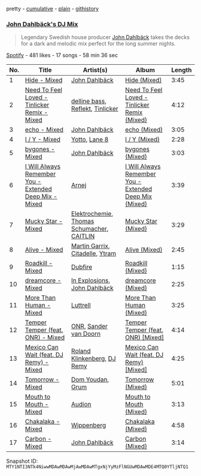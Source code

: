 pretty - [cumulative](/playlists/cumulative/37i9dQZF1DWYdYNGDcCsRS.md) - [plain](/playlists/plain/37i9dQZF1DWYdYNGDcCsRS) - [githistory](https://github.githistory.xyz/mackorone/spotify-playlist-archive/blob/main/playlists/plain/37i9dQZF1DWYdYNGDcCsRS)

### [John Dahlbäck's DJ Mix](https://open.spotify.com/playlist/37i9dQZF1DWYdYNGDcCsRS)

> Legendary Swedish house producer <a href ="spotify:artist:15xvsJMf8phaNa1LYvL9Qv">John Dahlbäck</a> takes the decks for a dark and melodic mix perfect for the long summer nights.

[Spotify](https://open.spotify.com/user/spotify) - 481 likes - 17 songs - 58 min 36 sec

| No. | Title | Artist(s) | Album | Length |
|---|---|---|---|---|
| 1 | [Hide \- Mixed](https://open.spotify.com/track/7r3A7mnzXOdHkPzLhLItzt) | [John Dahlbäck](https://open.spotify.com/artist/15xvsJMf8phaNa1LYvL9Qv) | [Hide \(Mixed\)](https://open.spotify.com/album/0qKh7htU7WwGWyTEZ7VqC2) | 3:45 |
| 2 | [Need To Feel Loved \- Tinlicker Remix \- Mixed](https://open.spotify.com/track/4Xblpi3BYmbKyoygdnpX49) | [delline bass](https://open.spotify.com/artist/4mYOtUmFApJtEbaeGt0RCk), [Reflekt](https://open.spotify.com/artist/1AjG4kPZtTlEhqkrLC1yno), [Tinlicker](https://open.spotify.com/artist/5EmEZjq8eHEC6qFnT63Lza) | [Need To Feel Loved \- Tinlicker Remix \(Mixed\)](https://open.spotify.com/album/00SCwXaC90QR35Ns2mRsLt) | 4:12 |
| 3 | [echo \- Mixed](https://open.spotify.com/track/4wTvXmrc3XTTlZHjk9yqrP) | [John Dahlbäck](https://open.spotify.com/artist/15xvsJMf8phaNa1LYvL9Qv) | [echo \(Mixed\)](https://open.spotify.com/album/78s2Ns4dbOQLCNdldFizht) | 3:05 |
| 4 | [I / Y \- Mixed](https://open.spotify.com/track/4srud7w3FD23on9WzMRj3b) | [Yotto](https://open.spotify.com/artist/5Dyfxq0ZrFjjeFBdSNxDbo), [Lane 8](https://open.spotify.com/artist/27gtK7m9vYwCyJ04zz0kIb) | [I / Y \(Mixed\)](https://open.spotify.com/album/4nldRxVX6Kf9OZfGdD8NNw) | 2:28 |
| 5 | [bygones \- Mixed](https://open.spotify.com/track/7gQRZ1jHGqwGX8uS2vyXft) | [John Dahlbäck](https://open.spotify.com/artist/15xvsJMf8phaNa1LYvL9Qv) | [bygones \(Mixed\)](https://open.spotify.com/album/6wJSN61BucWNwiJUgHwDNN) | 3:03 |
| 6 | [I Will Always Remember You \- Extended Deep Mix \- Mixed](https://open.spotify.com/track/25wSu1E8jOw1PpYYyBao76) | [Arnej](https://open.spotify.com/artist/2h6LBe1v9fSvc62fYum0CA) | [I Will Always Remember You \- Extended Deep Mix \(Mixed\)](https://open.spotify.com/album/3YrVrjZd46B5IdzjkQdaQr) | 3:39 |
| 7 | [Mucky Star \- Mixed](https://open.spotify.com/track/2i4QFXfP7fItRDr0hC02db) | [Elektrochemie](https://open.spotify.com/artist/5RhYlkH81xSVne4eDZ0bem), [Thomas Schumacher](https://open.spotify.com/artist/7KkV7dFoGEXr4M3fpb1FgD), [CAITLIN](https://open.spotify.com/artist/7s8t4tKPGoOH354TV1EQ0E) | [Mucky Star \(Mixed\)](https://open.spotify.com/album/1deKyTVPNTXObUuEk0pTAM) | 3:29 |
| 8 | [Alive \- Mixed](https://open.spotify.com/track/7sXgiGIG3IUEnNajAcgHyo) | [Martin Garrix](https://open.spotify.com/artist/60d24wfXkVzDSfLS6hyCjZ), [Citadelle](https://open.spotify.com/artist/6Mek67pKmBw5N3FZnAc2J8), [Ytram](https://open.spotify.com/artist/5qTx6amAEpOiXxb6KQjquZ) | [Alive \(Mixed\)](https://open.spotify.com/album/5hffsaEq9gsFNEaA83JHRb) | 2:45 |
| 9 | [Roadkill \- Mixed](https://open.spotify.com/track/6gf4l7BALSUOOgIrOBQ1ij) | [Dubfire](https://open.spotify.com/artist/3bVYqr2NfmwmL4YJisWhJI) | [Roadkill \(Mixed\)](https://open.spotify.com/album/1PK3kV5MbIs3fsFjFPogDL) | 1:15 |
| 10 | [dreamcore \- Mixed](https://open.spotify.com/track/79LS9EAHid1mukFyqKn1YX) | [In Explosions](https://open.spotify.com/artist/1KmwUUV5of4VqBf445WWNb), [John Dahlbäck](https://open.spotify.com/artist/15xvsJMf8phaNa1LYvL9Qv) | [dreamcore \(Mixed\)](https://open.spotify.com/album/2Qa7lvBOJqgUSZxOETpkHo) | 2:25 |
| 11 | [More Than Human \- Mixed](https://open.spotify.com/track/23CRFkMTdNuTgJwc4pkIpw) | [Luttrell](https://open.spotify.com/artist/4EOyJnoiiOJ4vuNhSBArB2) | [More Than Human \(Mixed\)](https://open.spotify.com/album/06AthtVG4ervBU0msTGzzz) | 3:25 |
| 12 | [Temper Temper \(feat\. ONR\) \- Mixed](https://open.spotify.com/track/1lSvICxom05kGx7VtOBOIm) | [ONR](https://open.spotify.com/artist/1BGDL6ycDCoa3STlZtCnHi), [Sander van Doorn](https://open.spotify.com/artist/22bukBZvUppuwQwmDz75Gz) | [Temper Temper \(feat\. ONR\) \[Mixed\]](https://open.spotify.com/album/4Yu0fRmFxcoaHmInkD1UF7) | 4:14 |
| 13 | [Mexico Can Wait \(feat\. DJ Remy\) \- Mixed](https://open.spotify.com/track/1FNjGCthhiqk9rmRcmW3EU) | [Roland Klinkenberg](https://open.spotify.com/artist/6EN9LJHqoZG0mgxLvedhcA), [DJ Remy](https://open.spotify.com/artist/4bjx2LOGdgbJAEnkOjQReI) | [Mexico Can Wait \(feat\. DJ Remy\) \[Mixed\]](https://open.spotify.com/album/2wTxGT6MpKh7uN1IFpg6xK) | 4:25 |
| 14 | [Tomorrow \- Mixed](https://open.spotify.com/track/4EFqzlDtfqXTwmS2zDr4IU) | [Dom Youdan](https://open.spotify.com/artist/7mFtdq1kVeZHdWjponFfWx), [Grum](https://open.spotify.com/artist/3VEqFWRt47xQAZJMBF3duQ) | [Tomorrow \(Mixed\)](https://open.spotify.com/album/4LEVHT8GZhbjcjJ9VumNwI) | 5:01 |
| 15 | [Mouth to Mouth \- Mixed](https://open.spotify.com/track/7E0t2TpnG2iU4FaaM4Y6Or) | [Audion](https://open.spotify.com/artist/5nhgTw3ExwUNdwZ1gNogmu) | [Mouth to Mouth \(Mixed\)](https://open.spotify.com/album/5vafFBQ9We8LEtatnRWC9Y) | 3:13 |
| 16 | [Chakalaka \- Mixed](https://open.spotify.com/track/0OZUnJQg6zBObyNeTuBOZP) | [Wippenberg](https://open.spotify.com/artist/0Orz1QOZQrwampy0S742oK) | [Chakalaka \(Mixed\)](https://open.spotify.com/album/4Cl6YchrnomNpEf2o0tkx0) | 4:58 |
| 17 | [Carbon \- Mixed](https://open.spotify.com/track/27e9nNYr6wSBxSnrjhEP8k) | [John Dahlbäck](https://open.spotify.com/artist/15xvsJMf8phaNa1LYvL9Qv) | [Carbon \(Mixed\)](https://open.spotify.com/album/71O0W6iwJPi3dmVsdMgHox) | 3:14 |

Snapshot ID: `MTY1NTI3NTk4NiwwMDAwMDAwMjAwMDAwMTgxNjYyMzFlNGUwMDAwMDE4MTQ0YTljNTQ1`
